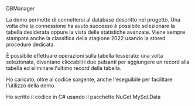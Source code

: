 DBManager

La demo permette di connettersi al database descritto nel progetto.
Una volta che la connessione ha avuto successo è possibile selezionare la tabella desiderata oppure la vista delle statistiche avanzate.
Viene sempre stampata anche la classifica della stagione 2022 usando la stored procedure dedicata.

È possibile effettuare operazioni sulla tabella tesserato: una volta selezionata, diventano cliccabili i due pulsanti per aggiungere un record alla tabella ed eliminare l'ultimo record della tabella.

Ho caricato, oltre al codice sorgente, anche l'eseguibile per facilitare l'utilizzo della demo.

Ho scritto il codice in C# usando il pacchetto NuGet MySql.Data
